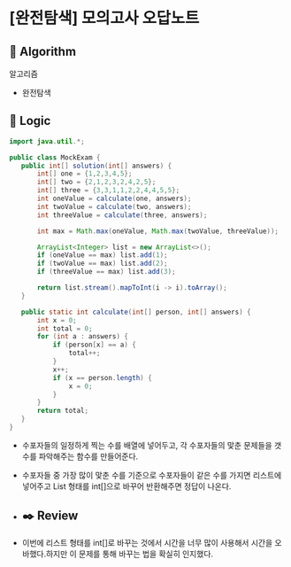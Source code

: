 # [완전탐색] 모의고사 오답노트

## :pushpin: **Algorithm**

알고리즘

- 완전탐색

## :round_pushpin: **Logic**

 ```java
import java.util.*;

public class MockExam {
    public int[] solution(int[] answers) {
        int[] one = {1,2,3,4,5};
        int[] two = {2,1,2,3,2,4,2,5};
        int[] three = {3,3,1,1,2,2,4,4,5,5};
        int oneValue = calculate(one, answers);
        int twoValue = calculate(two, answers);
        int threeValue = calculate(three, answers);

        int max = Math.max(oneValue, Math.max(twoValue, threeValue));

        ArrayList<Integer> list = new ArrayList<>();
        if (oneValue == max) list.add(1);
        if (twoValue == max) list.add(2);
        if (threeValue == max) list.add(3);

        return list.stream().mapToInt(i -> i).toArray();
    }

    public static int calculate(int[] person, int[] answers) {
        int x = 0;
        int total = 0;
        for (int a : answers) {
            if (person[x] == a) {
                total++;
            }
            x++;
            if (x == person.length) {
                x = 0;
            }
        }
        return total;
    }
}

 ```

- 수포자들의 일정하게 찍는 수를 배열에 넣어두고, 각 수포자들의 맟춘 문제들을 갯수를 파악해주는 함수를 만들어준다.
- 수포자들 중 가장 많이 맟춘 수를 기준으로 수포자들이 같은 수를 가지면 리스트에 넣어주고 List 형태를 int[]으로 바꾸어 반환해주면 정답이 나온다.
- ## :black_nib: **Review**

- 이번에 리스트 형태를 int[]로 바꾸는 것에서 시간을 너무 많이 사용해서 시간을 오바했다.하지만 이 문제를 통해 바꾸는 법을 확실히 인지했다.